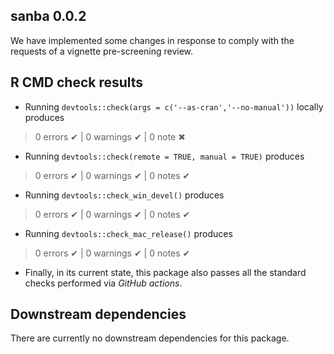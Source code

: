 ## sanba 0.0.2

We have implemented some changes in response to comply with the requests of a vignette pre-screening review.

## R CMD check results

- Running `devtools::check(args = c('--as-cran','--no-manual'))` locally produces 

> 0 errors ✔ | 0 warnings ✔ | 0 note ✖  

- Running `devtools::check(remote = TRUE, manual = TRUE)` produces 

> 0 errors ✔ | 0 warnings ✔ | 0 notes ✔

- Running `devtools::check_win_devel()` produces

> 0 errors ✔ | 0 warnings ✔ | 0 notes ✔

- Running `devtools::check_mac_release()` produces
  
> 0 errors ✔ | 0 warnings ✔ | 0 notes ✔

- Finally, in its current state, this package also passes all the standard checks performed via *GitHub actions*.


## Downstream dependencies

There are currently no downstream dependencies for this package.
